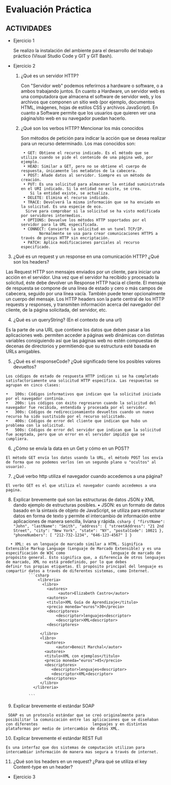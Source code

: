 # Evaluación Práctica 

## ACTIVIDADES

- Ejercicio 1 

	Se realizo la instalación del ambiente para el desarrollo del trabajo práctico (Visual Studio Code y GIT y GIT Bash).
    
 - Ejercicio 2 
  	1. ¿Qué es un servidor HTTP? 

    	Con "Servidor web" podemos referirnos a hardware o software, o a ambos trabajando juntos. En cuanto a Hardware, un servidor web es una computadora que almacena 	el software de servidor web, y los archivos que componen un sitio web (por ejemplo, documentos HTML, imágenes, hojas de estilos CSS y archivos JavaScript). 
    	En cuanto a Software permite que los usuarios que quieren ver una página/sito web en su navegador puedan hacerlo.

  	2. ¿Qué son los verbos HTTP? Mencionar los más conocidos

    	Son métodos de petición para indicar la acción que se desea realizar para un recurso determinado. Los mas conocidos son: 
	
      		• GET: Obtiene el recurso indicado. Es el método que se utiliza cuando se pide el contenido de una página web, por ejemplo.
      		• HEAD: Similar a GET, pero no se obtiene el cuerpo de respuesta, únicamente los metadatos de la cabecera.
      		• POST: Añade datos al servidor. Siempre es un método de creación.
      		• PUT: Es una solicitud para almacenar la entidad suministrada en el URI indicado. Si la entidad no existe, se crea. 
		       Si la entidad existe, se actualiza.
      		• DELETE: Elimina el recurso indicado.
      		• TRACE: Devolverá la misma información que se ha enviado en la solicitud. Es una especie de eco. 
			 Sirve para comprobar si la solicitud se ha visto modificada por servidores intermedios.
      		• OPTIONS: Devuelve los métodos HTTP soportados por el servidor para la URL especificada.
      		• CONNECT: Convierte la solicitud en un tunel TCP/IP. 
		           Normalmente se usa para crear comunicaciones HTTPS a través de proxys HTTP sin encriptación.
      		• PATCH: Aplica modificaciones parciales al recurso especificado.

  3.	¿Qué es un request y un response en una comunicación HTTP? ¿Qué son los headers? 

   Las Request HTTP son mensajes enviados por un cliente, para iniciar una acción en el servidor. Una vez que el servidor ha recibido y procesado la solicitud, éste      debe devolver un Response HTTP hacia el cliente. El mensaje de respuesta se compone de una línea de estado y cero o más campos de cabecera, seguido por una línea      vacía. También puede tener opcionalmente un cuerpo del mensaje.
   Los HTTP headers son la parte central de los HTTP requests y responses, y transmiten información acerca del navegador del cliente, de la página solicitada, del        servidor, etc.

  4.	¿Qué es un queryString? (En el contexto de una url)

   Es la parte de una URL que contiene los datos que deben pasar a las aplicaciones web. permiten acceder a páginas web dinámicas con distintas variables consiguiendo    así que las páginas web no estén compuestas de decenas de directorios y permitiendo que su estructura esté basada en URLs amigables.

  5.	¿Qué es el responseCode? ¿Qué significado tiene los posibles valores devueltos?

    Los códigos de estado de respuesta HTTP indican si se ha completado satisfactoriamente una solicitud HTTP específica. Las respuestas se agrupan en cinco clases:

    •	100s: Códigos informativos que indican que la solicitud iniciada por el navegador continúa.
    •	200s: Los códigos con éxito regresaron cuando la solicitud del navegador fue recibida, entendida y procesada por el servidor.
    •	300s: Códigos de redireccionamiento devueltos cuando un nuevo recurso ha sido sustituido por el recurso solicitado.
    •	400s: Códigos de error del cliente que indican que hubo un problema con la solicitud.
    •	500s: Códigos de error del servidor que indican que la solicitud fue aceptada, pero que un error en el servidor impidió que se cumpliera.

  6.	¿Cómo se envía la data en un Get y cómo en un POST? 

    El método GET envía los datos usando la URL, el método POST los envía de forma que no podemos verlos (en un segundo plano u "ocultos" al usuario).

  7.	¿Qué verbo http utiliza el navegador cuando accedemos a una página?

    El verbo GET es el que utiliza el navegador cuando accedemos a una pagina.


  8.	Explicar brevemente qué son las estructuras de datos JSON y XML dando ejemplo de estructuras posibles.
      •	JSON: es un formato de datos basado en la sintaxis de objeto de JavaScript, se utiliza para estructurar datos en forma de texto y permite el intercambio de                   información entre aplicaciones de manera sencilla, liviana y rápida. 
              ```csharp
                  {
	                  "firstName": "John",
	                  "lastName": "Smith",
	                  "address": {
	                              "streetAddress": "21 2nd Street",
	                              "city": "New York",
	                              "state": "NY",
	                              "postalCode": 10021
	                 },
	                "phoneNumbers": [
	                    "212-732-1234",
	                    "646-123-4567"
	                    ]
	                }
              ```

      • XML: es un lenguaje de marcado similar a HTML. Significa Extensible Markup Language (Lenguaje de Marcado Extensible) y es una especificación de W3C como                    lenguaje de marcado de propósito general. Esto significa que, a diferencia de otros lenguajes de marcado, XML no está predefinido, por lo que debes                    definir tus propias etiquetas. El propósito principal del lenguaje es compartir datos a través de diferentes sistemas, como Internet.
              ```csharp
                  <libreria> 
                    <libro>
                      <autores>
                           <autor>Elizabeth Castro</autor> 
                      <autores>
                      <titulo>XML Guía de Aprendizaje</titulo> 
                      <precio moneda="euros">30</precio>
                      <descriptores>
                          <descriptor>lenguajes<descriptor>
                          <descriptor>XML<descriptor>
                      <descriptores>
             
                   </libro> 
                   <libro>
                     <autores>
                          <autor>Benoit Marchal</autor> 
                     <autores>
                     <titulo>XML con ejemplos</titulo> 
                     <precio moneda="euros">45</precio>
                     <descriptores>
                        <descriptor>lenguajes<descriptor>
                        <descriptor>XML<descriptor>
                     <descriptores>
                   </libro> 
                </libreria>
	                
              ```

  9.	Explicar brevemente el estándar SOAP

     SOAP es un protocolo estándar que se creó originalmente para posibilitar la comunicación entre las aplicaciones que se diseñaban con diferentes                        lenguajes y en distintas plataformas por medio de intercambio de datos XML.

 10.	Explicar brevemente el estándar REST Full

    Es una interfaz que dos sistemas de computación utilizan para intercambiar información de manera mas segura a través de internet. 
    
 11.	¿Qué son los headers en un request? ¿Para qué se utiliza el key Content-type en un header?

- Ejercicio 3 

